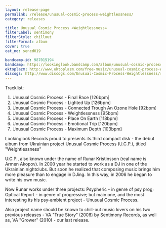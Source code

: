 ```yaml
---
layout: release-page
permalink: /release/unusual-cosmic-process-weightlessness/
category: releases

title: Unusual Cosmic Process ‎«Weightlessness»
filterLabel: sentimony
filterStyle: chillout
filterFormat: album
cover: true
cat_no: sencd019

bandcamp-id: 987015194
bandcamp: https://lookinglook.bandcamp.com/album/unusual-cosmic-process-weightlessness
ektoplazm: http://www.ektoplazm.com/free-music/unusual-cosmic-process-weightlessness
discogs: http://www.discogs.com/Unusual-Cosmic-Process-Weightlessness/release/2517434
---
```


Tracklist:

01. Unusual Cosmic Process - Final Race [126bpm]
02. Unusual Cosmic Process - Lighted Up [126bpm]
03. Unusual Cosmic Process - Connected Trough An Ozone Hole [92bpm]
04. Unusual Cosmic Process - Weightlessness [95bpm]
05. Unusual Cosmic Process - Place On Earth [118bpm]
06. Unusual Cosmic Process - Emotional Trip [120bpm]
07. Unusual Cosmic Process - Maximum Depth [103bpm]

Lookinglook Records proud to presents its third compact disk - the debut album from Ukrainian project Unusual Cosmic Process (U.C.P.), titled "Weightlessness"

U.C.P., also known under the name of Runar Kristinsson (real name is Armen Akopov). In 2000 year he started to work as a DJ in one of the Ukrainian nightclubs. But soon he realized that composing music brings him more pleasure than to engage in DJing. In this way, in 2006 he began to write his own music.

Now Runar works under three projects: Psypheric - in genre of psy prog; Optical Report - in genre of progressive; but main one, and the most interesting its his psy-ambient project - Unusual Cosmic Process.

Also project name should be known to chill-out music lovers on his two previous releases - VA "True Story" (2008) by Sentimony Records, as well as, VA "Grower" (2010) - our last release.




